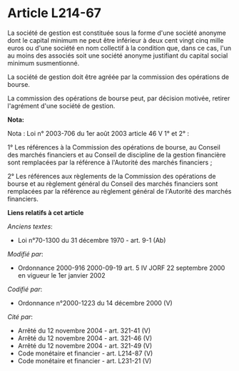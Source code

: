 # Article L214-67

La société de gestion est constituée sous la forme d'une société anonyme dont le capital minimum ne peut être inférieur à
deux cent vingt cinq mille euros ou d'une société en nom collectif à la condition que, dans ce cas, l'un au moins des
associés soit une société anonyme justifiant du capital social minimum susmentionné.

La société de gestion doit être agréée par la commission des opérations de bourse.

La commission des opérations de bourse peut, par décision motivée, retirer l'agrément d'une société de gestion.

**Nota:**

Nota : Loi n° 2003-706 du 1er août 2003 article 46 V 1° et 2° :

1° Les références à la Commission des opérations de bourse, au Conseil des marchés financiers et au Conseil de discipline de
la gestion financière sont remplacées par la référence à l'Autorité des marchés financiers ;

2° Les références aux règlements de la Commission des opérations de bourse et au règlement général du Conseil des marchés
financiers sont remplacées par la référence au règlement général de l'Autorité des marchés financiers.

**Liens relatifs à cet article**

_Anciens textes_:

  - Loi n°70-1300 du 31 décembre 1970 - art. 9-1 (Ab)

_Modifié par_:

  - Ordonnance 2000-916 2000-09-19 art. 5 IV JORF 22 septembre 2000 en vigueur le 1er janvier 2002

_Codifié par_:

  - Ordonnance n°2000-1223 du 14 décembre 2000 (V)

_Cité par_:

  - Arrêté du 12 novembre 2004 - art. 321-41 (V)
  - Arrêté du 12 novembre 2004 - art. 321-46 (V)
  - Arrêté du 12 novembre 2004 - art. 321-49 (V)
  - Code monétaire et financier - art. L214-87 (V)
  - Code monétaire et financier - art. L231-21 (V)
